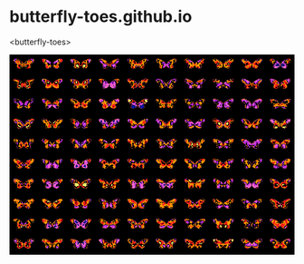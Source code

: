 # butterfly-toes.github.io
&lt;butterfly-toes>

<svg xmlns="http://www.w3.org/2000/svg" viewBox="0 0 2000 1400">
    <linearGradient id="gradient">
      <stop stop-color="#bbb8"/>
      <stop offset=".5" stop-color="#0008"/>
    </linearGradient>
    <pattern id="pattern" width="200" height="140" patternUnits="userSpaceOnUse">
        <path d="M100 70a17 41 60 1 1 0 1a26 18 30 1 1 0 1a26 18 -30 1 1 0 -1a17 41 -60 1 1 0 -1" fill="url(#gradient)"/>
    </pattern>
    <filter id="filter" color-interpolation-filters="sRGB">
        <feColorMatrix values="0 0 0 0 0
                               0 0 0 0 0
                               0 0 0 0 0
                               0 0 0 -2 1" result="m"/>
        <feTurbulence type="fractalNoise" baseFrequency=".02" numOctaves="9"/>
        <feColorMatrix values="1 0 0 0 0
                               1 0 0 0 0
                               1 0 0 0 0
                               0 0 0 0 1"/>
        <feComponentTransfer>
            <feFuncR type="discrete" tableValues="0 0   0   1   .72 0 1   1 0 .94 1   0"/>
            <feFuncG type="discrete" tableValues="1 .1  .07 .43 .17 0 .6 .1 0 .93 .96 1"/>
            <feFuncB type="discrete" tableValues="1 .75 .47 .77 .86 0 0  .1 0 .4  .45 0"/>
        </feComponentTransfer>
        <feDisplacementMap in2="SourceGraphic" xChannelSelector="R" scale="200"/>
        <feBlend in="m"/>
    </filter>
    <rect width="100%" height="100%" fill="url(#pattern)" filter="url(#filter)"/>
</svg>
